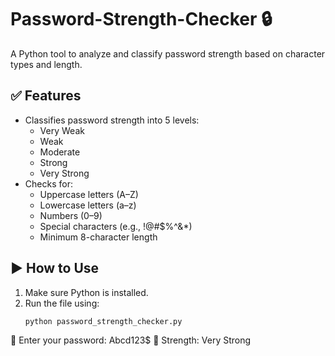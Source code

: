 # Password-Strength-Checker 🔒

A Python tool to analyze and classify password strength based on character types and length.

## ✅ Features

- Classifies password strength into 5 levels:
  - Very Weak
  - Weak
  - Moderate
  - Strong
  - Very Strong
- Checks for:
  - Uppercase letters (A–Z)
  - Lowercase letters (a–z)
  - Numbers (0–9)
  - Special characters (e.g., !@#$%^&*)
  - Minimum 8-character length

## ▶️ How to Use

1. Make sure Python is installed.
2. Run the file using:
   ```bash
   python password_strength_checker.py
   
📩 Enter your password: Abcd123$
🔐 Strength: Very Strong

